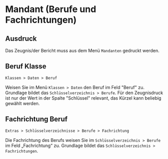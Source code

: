 ﻿# Mandant (Berufe und Fachrichtungen)

## Ausdruck

Das Zeugnis/der Bericht muss aus dem Menü `Mandanten` gedruckt werden.

## Beruf Klasse

`Klassen > Daten > Beruf`

Weisen Sie im Menü `Klassen > Daten` den Beruf im Feld "Beruf" zu. Grundlage bildet das `Schlüsselverzeichnis > Berufe`. Für den Zeugnisdruck ist nur der Wert in der Spalte "Schlüssel" relevant, das Kürzel kann beliebig gewählt werden.

## Fachrichtung Beruf

`Extras > Schlüsselverzeichnisse > Berufe > Fachrichtung`

Die Fachrichtung des Berufs weisen Sie im `Schlüsselverzeichnis > Berufe` im Feld „Fachrichtung“ zu. Grundlage bildet das `Schlüsselverzeichnis > Fachrichtungen`.
